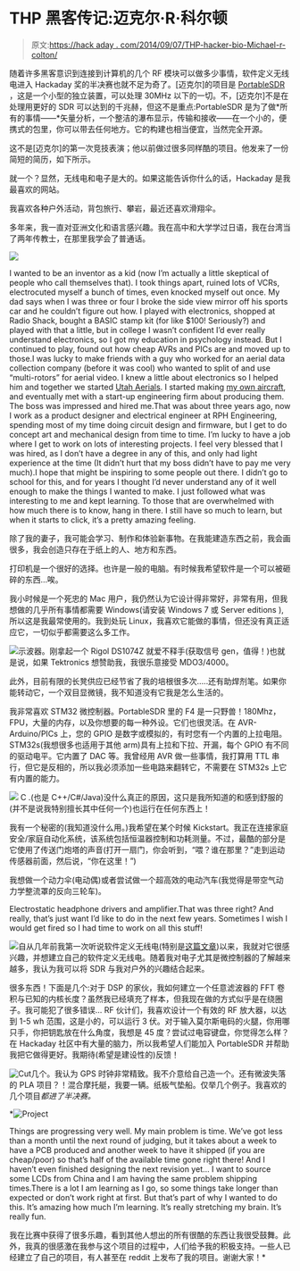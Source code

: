 # THP 黑客传记:迈克尔·R·科尔顿

> 原文:[https://hack aday . com/2014/09/07/THP-hacker-bio-Michael-r-colton/](https://hackaday.com/2014/09/07/thp-hacker-bio-michael-r-colton/)

随着许多黑客意识到连接到计算机的几个 RF 模块可以做多少事情，软件定义无线电进入 Hackaday 奖的半决赛也就不足为奇了。[迈克尔]的项目是 [PortableSDR](http://hackaday.io/project/1538-PortableSDR) ，这是一个小型的独立装置，可以处理 30MHz 以下的一切。不，[迈克尔]不是在处理用更好的 SDR 可以达到的千兆赫，但这不是重点:PortableSDR 是为了做*所有的事情——*矢量分析，一个整洁的瀑布显示，传输和接收——在一个小的，便携式的包里，你可以带去任何地方。它的构建也相当便宜，当然完全开源。

这不是[迈克尔]的第一次竞技表演；他以前做过很多同样酷的项目。他发来了一份简短的简历，如下所示。

就一个？显然，无线电和电子是大的。如果这能告诉你什么的话，Hackaday 是我最喜欢的网站。

我喜欢各种户外活动，背包旅行、攀岩，最近还喜欢滑翔伞。

多年来，我一直对亚洲文化和语言感兴趣。我在高中和大学学过日语，我在台湾当了两年传教士，在那里我学会了普通话。

![](../Images/b36bf05c59a5770a2c567b59107c46e0.png)

I wanted to be an inventor as a kid (now I’m actually a little skeptical of people who call themselves that). I took things apart, ruined lots of VCRs, electrocuted myself a bunch of times, even knocked myself out once. My dad says when I was three or four I broke the side view mirror off his sports car and he couldn’t figure out how. I played with electronics, shopped at Radio Shack, bought a BASIC stamp kit (for like $100! Seriously?) and played with that a little, but in college I wasn’t confident I’d ever really understand electronics, so I got my education in psychology instead. But I continued to play, found out how cheap AVRs and PICs are and moved up to those.I was lucky to make friends with a guy who worked for an aerial data collection company (before it was cool) who wanted to split of and use “multi-rotors” for aerial video. I knew a little about electronics so I helped him and together we started [Utah Aerials](http://www.utahaerials.com/). I started making [my own aircraft](https://www.kickstarter.com/projects/1703258614/maxrotor-open-source-plug-and-play-modular-quadcop), and eventually met with a start-up engineering firm about producing them. The boss was impressed and hired me.That was about three years ago, now I work as a product designer and electrical engineer at RPH Engineering, spending most of my time doing circuit design and firmware, but I get to do concept art and mechanical design from time to time. I’m lucky to have a job where I get to work on lots of interesting projects. I feel very blessed that I was hired, as I don’t have a degree in any of this, and only had light experience at the time (It didn’t hurt that my boss didn’t have to pay me very much).I hope that might be inspiring to some people out there. I didn’t go to school for this, and for years I thought I’d never understand any of it well enough to make the things I wanted to make. I just followed what was interesting to me and kept learning. To those that are overwhelmed with how much there is to know, hang in there. I still have so much to learn, but when it starts to click, it’s a pretty amazing feeling.

除了我的妻子，我可能会学习、制作和体验新事物。在我能建造东西之前，我会画很多，我会创造只存在于纸上的人、地方和东西。

打印机是一个很好的选择。也许是一般的电脑。有时候我希望软件是一个可以被砸碎的东西…唉。

我小时候是一个死忠的 Mac 用户，我仍然认为它设计得非常好，非常有用，但我想做的几乎所有事情都需要 Windows(请安装 Windows 7 或 Server editions ),所以这是我最常使用的。我到处玩 Linux，我喜欢它能做的事情，但还没有真正适应它，一切似乎都需要这么多工作。

![](../Images/86cb90b2c0b6af0a653ce112a7f83607.png)示波器。刚拿起一个 Rigol DS1074Z 就爱不释手(获取信号 gen，值得！)也就是说，如果 Tektronics 想赞助我，我很乐意接受 MDO3/4000。

此外，目前有限的长凳供应已经节省了我的培根很多次…..还有助焊剂笔。如果你能转动它，一个双目显微镜，我不知道没有它我是怎么生活的。

我非常喜欢 STM32 微控制器。PortableSDR 里的 F4 是一只野兽！180Mhz，FPU，大量的内存，以及你想要的每一种外设。它们也很灵活。在 AVR-Arduino/PICs 上，您的 GPIO 是数字或模拟的，有时您有一个内置的上拉电阻。STM32s(我想很多也适用于其他 arm)具有上拉和下拉、开漏，每个 GPIO 有不同的驱动电平。它内置了 DAC 等。我曾经用 AVR 做一些事情，我打算用 TTL 串行，但它是反相的，所以我必须添加一些电路来翻转它，不需要在 STM32s 上它有内置的能力。

![](../Images/308a7648f6e9856896236bbb41dc80a5.png) C .(也是 C++/C#/Java)没什么真正的原因，这只是我所知道的和感到舒服的(并不是说我特别擅长其中任何一个)也运行在任何东西上！

我有一个秘密的(我知道没什么用。)我希望在某个时候 Kickstart。我正在连接家庭安全/家庭自动化系统，该系统包括恒温器控制和功耗测量。不过，最酷的部分是它使用了传送门炮塔的声音(打开一扇门，你会听到，“喂？谁在那里？”走到运动传感器前面，然后说，“你在这里！”)

我想做一个动力伞(电动偶)或者尝试做一个超高效的电动汽车(我觉得是带空气动力学整流罩的反向三轮车)。

Electrostatic headphone drivers and amplifier.That was three right? And really, that’s just want I’d like to do in the next few years. Sometimes I wish I would get fired so I had time to work on all this stuff!

![](../Images/b695bbab69a146f980245f1ec391f5f7.png)自从几年前我第一次听说软件定义无线电(特别是[这篇文章](https://www.arrl.org/files/file/Technology/tis/info/pdf/020708qex013.pdf))以来，我就对它很感兴趣，并想建立自己的软件定义无线电。随着我对电子尤其是微控制器的了解越来越多，我认为我可以将 SDR 与我对户外的兴趣结合起来。

很多东西！下面是几个:对于 DSP 的家伙，我如何建立一个任意滤波器的 FFT 卷积与已知的内核长度？虽然我已经填充了样本，但我现在做的方式似乎是在绕圈子。我可能犯了很多错误… RF 伙计们，我喜欢设计一个有效的 RF 放大器，以达到 1-5 wh 范围，这是小的，可以运行 3 伏。对于输入莫尔斯电码的火腿，你用哪只手，你把钥匙放在什么角度，我想是 45 度？尝试过电容键盘，你觉得怎么样？在 Hackaday 社区中有大量的脑力，所以我希望人们能加入 PortableSDR 并帮助我把它做得更好。我期待(希望是建设性的)反馈！

![Cut](../Images/48f76dfe842c64dd697fabb5010d0e7a.png)几个。我认为 GPS 时钟非常精致。我不介意给自己造一个。还有微波失落的 PLA 项目？！混合摩托艇，我要一辆。纸板气垫船。仅举几个例子。我喜欢的几个项目*都进了半决赛。*

 *![Project](../Images/b3d287ff71123bed7640665e599679f6.png)

Things are progressing very well. My main problem is time. We’ve got less than a month until the next round of judging, but it takes about a week to have a PCB produced and another week to have it shipped (if you are cheap/poor) so that’s half of the available time gone right there! And I haven’t even finished designing the next revision yet… I want to source some LCDs from China and I am having the same problem shipping times.There is a lot I am learning as I go, so some things take longer than expected or don’t work right at first. But that’s part of why I wanted to do this. It’s amazing how much I’m learning. It’s really stretching my brain. It’s really fun.

我在比赛中获得了很多乐趣，看到其他人想出的所有很酷的东西让我很受鼓舞。此外，我真的很感激在我参与这个项目的过程中，人们给予我的积极支持。一些人已经建立了自己的项目，有人甚至在 reddit 上发布了我的项目。谢谢大家！*